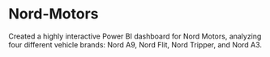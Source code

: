# Nord-Motors
Created a highly interactive Power BI dashboard for Nord Motors, analyzing four different vehicle brands: Nord A9, Nord Flit, Nord Tripper, and Nord A3.
